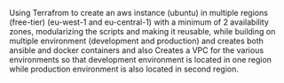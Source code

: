 Using Terrafrom to create an aws instance (ubuntu) in multiple regions (free-tier) (eu-west-1 and eu-central-1) with a minimum of 2 availability zones, modularizing the scripts and making it reusable, while building on multiple environment (development and production) and creates both ansible and docker containers and also Creates a VPC for the various environments so that development environment is located in one region while production environment is also located in second region.